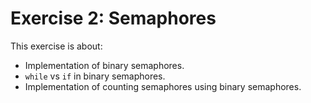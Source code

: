# Exercise 2: Semaphores
This exercise is about:
* Implementation of binary semaphores.
* `while` vs `if` in binary semaphores.
* Implementation of counting semaphores using binary semaphores.